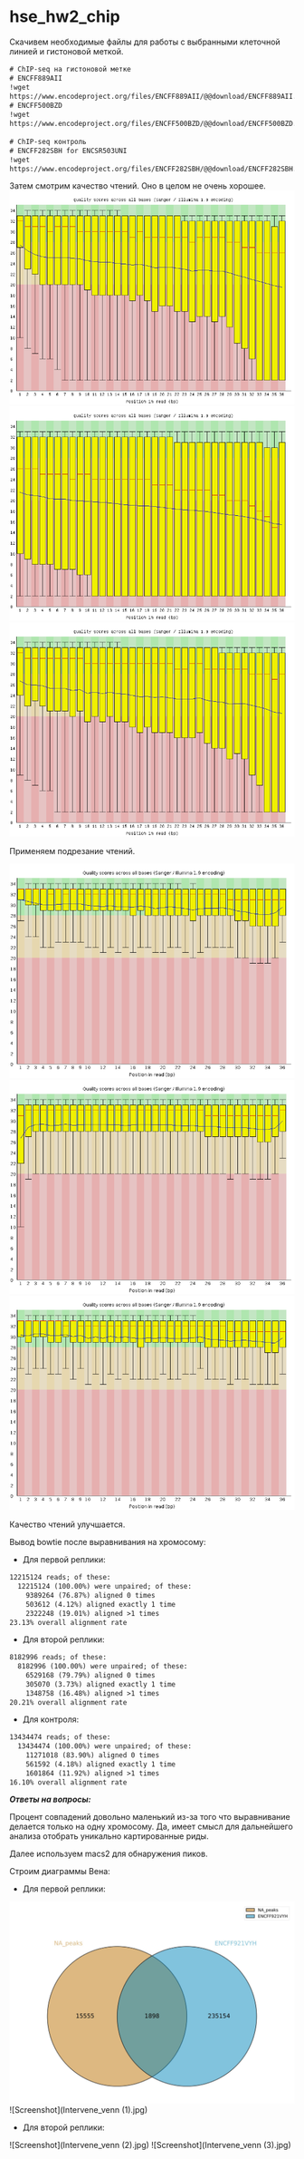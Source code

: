 # hse_hw2_chip

Скачивем необходимые файлы для работы с выбранными клеточной линией и гистоновой меткой.

```
# ChIP-seq на гистоновой метке
# ENCFF889AII
!wget https://www.encodeproject.org/files/ENCFF889AII/@@download/ENCFF889AII.fastq.gz
# ENCFF500BZD
!wget https://www.encodeproject.org/files/ENCFF500BZD/@@download/ENCFF500BZD.fastq.gz

# ChIP-seq контроль
# ENCFF282SBH for ENCSR503UNI
!wget https://www.encodeproject.org/files/ENCFF282SBH/@@download/ENCFF282SBH.fastq.gz
```

Затем смотрим качество чтений. Оно в целом не очень хорошее.
![Screenshot](ENCFF889AII_fastqc.png)
![Screenshot](ENCFF500BZD_fastqc.png)
![Screenshot](ENCFF282SBH_fastqc.png)

Применяем подрезание чтений.

![Screenshot](ENCFF889AII_trimmed.png)
![Screenshot](ENCFF500BZD_trimmed.png)
![Screenshot](ENCFF282SBH_trimmed.png)

Качество чтений улучшается.

Вывод bowtie после выравнивания на хромосому:

- Для первой реплики:
```
12215124 reads; of these:
  12215124 (100.00%) were unpaired; of these:
    9389264 (76.87%) aligned 0 times
    503612 (4.12%) aligned exactly 1 time
    2322248 (19.01%) aligned >1 times
23.13% overall alignment rate 
```

- Для второй реплики:
```
8182996 reads; of these:
  8182996 (100.00%) were unpaired; of these:
    6529168 (79.79%) aligned 0 times
    305070 (3.73%) aligned exactly 1 time
    1348758 (16.48%) aligned >1 times
20.21% overall alignment rate
```

- Для контроля:
```
13434474 reads; of these:
  13434474 (100.00%) were unpaired; of these:
    11271018 (83.90%) aligned 0 times
    561592 (4.18%) aligned exactly 1 time
    1601864 (11.92%) aligned >1 times
16.10% overall alignment rate
```
***Ответы на вопросы:***

Процент совпадений довольно маленький из-за того что выравнивание делается только на одну хромосому.
Да, имеет смысл для дальнейшего анализа отобрать уникально картированные риды.

Далее используем macs2 для обнаружения пиков.

Строим диаграммы Вена:

- Для первой реплики:

![Screenshot](Intervene_venn.jpg)
![Screenshot](Intervene_venn (1).jpg)

- Для второй реплики:

![Screenshot](Intervene_venn (2).jpg)
![Screenshot](Intervene_venn (3).jpg)
